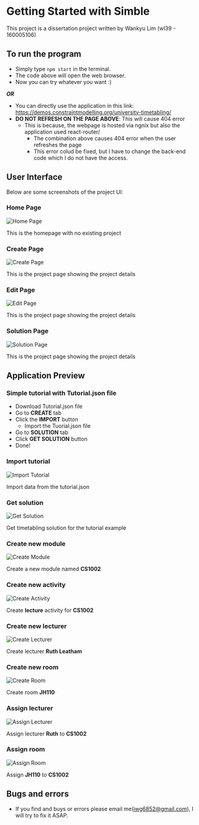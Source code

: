 # Getting Started with Simble

This project is a dissertation project written by Wankyu Lim (wl39 - 160005106)

## To run the program

- Simply type `npm start` in the terminal.
- The code above will open the web browser.
- Now you can try whatever you want :)

***OR***

- You can directly use the application in this link: https://demos.constraintmodelling.org/university-timetabling/
- **DO NOT REFRESH ON THE PAGE ABOVE**: This will cause 404 error
  - This is because, the webpage is hosted via ngnix but also the application used react-router/
    - The combination above causes 404 error when the user refreshes the page
    - This error colud be fixed, but I have to change the back-end code which I do not have the access.

## User Interface

Below are some screenshots of the project UI:

### Home Page

![Home Page](screenshots/homepage.png)

This is the homepage with no existing project

### Create Page

![Create Page](screenshots/create.png)

This is the project page showing the project details

### Edit Page

![Edit Page](screenshots/edit.png)

This is the project page showing the project details

### Solution Page

![Solution Page](screenshots/solution.png)

This is the project page showing the project details

## Application Preview

### Simple tutorial with Tutorial.json file

- Download Tutorial.json file
- Go to **CREATE** tab
- Click the **IMPORT** button
  - Import the Tuorial.json file
- Go to **SOLUTION** tab
- Click **GET SOLUTION** button
- Done!

### Import tutorial

![Import Tutorial](screenshots/import-tutorial.gif)

Import data from the tutorial.json

### Get solution

![Get Solution](screenshots/get-solution.gif)

Get timetabling solution for the tutorial example

### Create new module

![Create Module](screenshots/create-module.gif)

Create a new module named **CS1002**

### Create new activity

![Create Activity](screenshots/create-activity.gif)

Create **lecture** activity for **CS1002** 

### Create new lecturer

![Create Lecturer](screenshots/create-lecturer.gif)

Create lecturer **Ruth Leatham**

### Create new room

![Create Room](screenshots/create-room.gif)

Create room **JH110**

### Assign lecturer

![Assign Lecturer](screenshots/assign-lecturer.gif)

Assign lecturer **Ruth** to **CS1002**

### Assign room

![Assign Room](screenshots/assign-room.gif)

Assign **JH110** to **CS1002**

## Bugs and errors
- If you find and buys or errors please email me(iwg6852@gmail.com), I will try to fix it ASAP.
